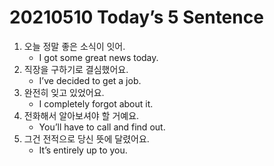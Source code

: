 # 20210510 Today’s 5 Sentence



1. 오늘 정말 좋은 소식이 잇어.
   - I got some great news today.
2. 직장을 구하기로 결심했어요.
   - I’ve decided to get a job.
3. 완전히 잊고 있었어요.
   - I completely forgot about it.
4. 전화해서 알아보셔야 할 거예요.
   - You’ll have to call and find out.
5. 그건 전적으로 당신 뜻에 달렸어요.
   - It’s entirely up to you.